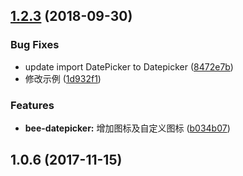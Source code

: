 <a name="1.2.3"></a>
## [1.2.3](https://github.com/tinper-bee/bee-datepicker/compare/1.0.6...1.2.3) (2018-09-30)


### Bug Fixes

* update import DatePicker to Datepicker ([8472e7b](https://github.com/tinper-bee/bee-datepicker/commit/8472e7b))
* 修改示例 ([1d932f1](https://github.com/tinper-bee/bee-datepicker/commit/1d932f1))


### Features

* **bee-datepicker:** 增加图标及自定义图标 ([b034b07](https://github.com/tinper-bee/bee-datepicker/commit/b034b07))



<a name="1.0.6"></a>
## 1.0.6 (2017-11-15)



